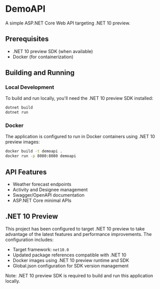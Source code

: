 # DemoAPI

A simple ASP.NET Core Web API targeting .NET 10 preview.

## Prerequisites

- .NET 10 preview SDK (when available)
- Docker (for containerization)

## Building and Running

### Local Development

To build and run locally, you'll need the .NET 10 preview SDK installed:

```bash
dotnet build
dotnet run
```

### Docker

The application is configured to run in Docker containers using .NET 10 preview images:

```bash
docker build -t demoapi .
docker run -p 8080:8080 demoapi
```

## API Features

- Weather forecast endpoints
- Activity and Designee management
- Swagger/OpenAPI documentation
- ASP.NET Core minimal APIs

## .NET 10 Preview

This project has been configured to target .NET 10 preview to take advantage of the latest features and performance improvements. The configuration includes:

- Target framework: `net10.0`
- Updated package references compatible with .NET 10
- Docker images using .NET 10 preview runtime and SDK
- Global.json configuration for SDK version management

Note: .NET 10 preview SDK is required to build and run this application locally.